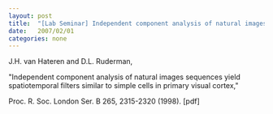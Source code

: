```yaml
---
layout: post
title:  "[Lab Seminar] Independent component analysis of natural images sequences yield spatiotemporal filters similar to simple cells in primary visual cortex"
date:   2007/02/01
categories: none
---
```





J.H. van Hateren and D.L. Ruderman,


"Independent component analysis of natural images sequences yield spatiotemporal filters similar to simple cells in primary visual cortex,"

Proc. R. Soc. London Ser. B 265, 2315-2320 (1998). [pdf]



 

